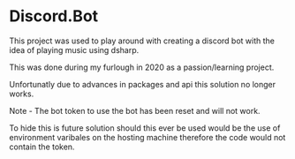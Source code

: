 # Discord.Bot

This project was used to play around with creating a discord bot with the idea of playing music using dsharp.

This was done during my furlough in 2020 as a passion/learning project.

Unfortunatly due to advances in packages and api this solution no longer works. 

Note - The bot token to use the bot has been reset and will not work.

To hide this is future solution should this ever be used would be the use of environment varibales on the hosting machine therefore the code would not contain the token.
